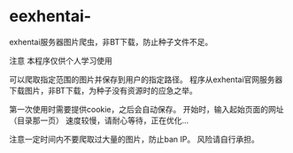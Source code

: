 # eexhentai-
exhentai服务器图片爬虫，非BT下载，防止种子文件不足。

注意  本程序仅供个人学习使用


可以爬取指定范围的图片并保存到用户的指定路径。
程序从exhentai官网服务器下载图片，非BT下载，为种子没有资源时的应急之举。

第一次使用时需要提供cookie，之后会自动保存。
开始时，输入起始页面的网址（目录那一页）
速度较慢，请耐心等待，正在优化...


注意一定时间内不要爬取过大量的图片，防止ban IP。
风险请自行承担。
